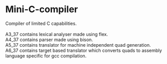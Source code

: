 # Mini-C-compiler
Compiler of limited C capabilities.<br><br>
A3_37 contains lexical analyser made using flex.<br>
A4_37 contains parser made using bison.<br>
A5_37 contains translator for machine independent quad generation.<br>
A6_37 contains target based translator which converts quads to assembly language specific for gcc compilation.<br>
